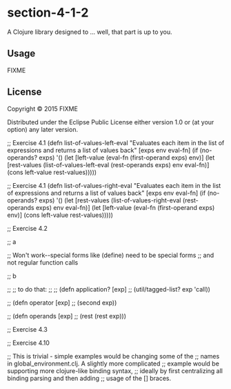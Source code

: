 # section-4-1-2

A Clojure library designed to ... well, that part is up to you.

## Usage

FIXME

## License

Copyright © 2015 FIXME

Distributed under the Eclipse Public License either version 1.0 or (at
your option) any later version.

;; Exercise 4.1
(defn list-of-values-left-eval
  "Evaluates each item in the list of expressions and returns a list
  of values back"
  [exps env eval-fn]
  (if (no-operands? exps)
    '()
    (let [left-value (eval-fn (first-operand exps) env)]
      (let [rest-values (list-of-values-left-eval (rest-operands exps) env eval-fn)]
        (cons left-value rest-values)))))

;; Exercise 4.1
(defn list-of-values-right-eval
  "Evaluates each item in the list of expressions and returns a list
  of values back"
  [exps env eval-fn]
  (if (no-operands? exps)
    '()
    (let [rest-values (list-of-values-right-eval (rest-operands exps) env eval-fn)]
      (let [left-value (eval-fn (first-operand exps) env)]
        (cons left-value rest-values)))))

;; Exercise 4.2

;; a

;; Won't work--special forms like (define) need to be special forms
;; and not regular function calls

;; b

;;
;; to do that:
;;
;; (defn application? [exp]
;;   (util/tagged-list? exp 'call))

;; (defn operator [exp]
;;   (second exp))

;; (defn operands [exp]
;;   (rest (rest exp)))

;; Exercise 4.3

;; Exercise 4.10

;; This is trivial - simple examples would be changing some of the
;; names in global_environment.clj.  A slightly more complicated
;; example would be supporting more clojure-like binding syntax,
;; ideally by first centralizing all binding parsing and then adding
;; usage of the [] braces.
